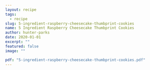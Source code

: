 ```yaml
---
layout: recipe
tags:
  - recipe
slug: 5-ingredient-raspberry-cheesecake-thumbprint-cookies
name: 5 Ingredient Raspberry Cheesecake Thumbprint Cookies
author: hunter-parks
date: 2020-01-01
excerpt: ""
featured: false
image: ""

pdf: "5-ingredient-raspberry-cheesecake-thumbprint-cookies.pdf"
---
```

